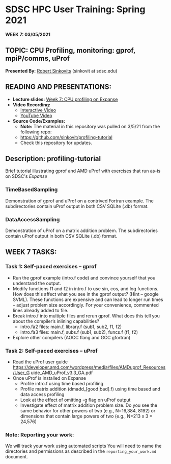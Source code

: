 # SDSC HPC User Training: Spring 2021

**WEEK 7: 03/05/2021**

## TOPIC: CPU Profiling, monitoring: gprof, mpiP/comms, uProf	

**Presented By:** [Robert Sinkovits](https://www.sdsc.edu/research/researcher_spotlight/sinkovits_robert.html) (sinkovit  at  sdsc.edu)

## READING AND PRESENTATIONS:

* **Lecture slides:** [Week 7: CPU profiling on Expanse](https://github.com/sdsc-hpc-training-org/hpc-training-2021/blob/main/week7_cpu_prof/ProfileExpanse.pdf)
* **Video Recording:** 
   * [Interactive Video](https://education.sdsc.edu/training/hpc_user_training_2021/week7)
   * [YouTube Video](https://www.youtube.com/watch?v=Cl1C1UZ4kfI)
* **Source Code/Examples:** 
   * **Note:**  The material in this repository was pulled on 3/5/21 from the following repo: 
   * https://github.com/sinkovit/profiling-tutorial
   * Check this repository for updates.

## Description:  profiling-tutorial
Brief tutorial illustrating gprof and AMD uProf with exercises that run as-is on SDSC's *Expanse*

### TimeBasedSampling
Demonstration of gprof and uProf on a contrived Fortran example. The subdirectories contain uProf output in
both CSV SQLite (.db) format.

### DataAccessSampling
Demonstration of uProf on a matrix addition problem. The subdirectories contain uProf output in
both CSV SQLite (.db) format.


## WEEK 7 TASKS:

### Task 1: Self-paced exercises – gprof
* Run the gprof example (intro.f code) and convince yourself that you understand the output.
* Modify functions f1 and f2 in intro.f to use sin, cos, and log functions. How does this affect what you see in the gprof output? (Hint – google SVML).
These functions are expensive and can lead to longer run times – adjust problem size accordingly. For your convenience, commented lines already added to file.
* Break intro.f into multiple files and rerun gprof. What does this tell you about the compiler’s inlining capabilities?
   * intro.fà2 files: main.f, library.f (sub1, sub2, f1, f2)
   * intro.fà3 files: main.f, subs.f (sub1, sub2), funcs.f (f1, f2)
* Explore other compilers (AOCC flang and GCC gfortran)

### Task 2: Self-paced exercises – uProf
* Read the uProf user guide https://developer.amd.com/wordpress/media/files/AMDuprof_Resources/User_G uide_AMD_uProf_v3.3_GA.pdf
* Once uProf is installed on Expanse
   * Profile intro.f using time based profiling
   * Profile matrix addition (dmadd_[good|bad].f) using time based and data access profiling
   * Look at the effect of omitting -g flag on uProf output
   * Investigate effect of matrix addition problem size. Do you see the same behavior for other powers of two (e.g., N=16,384, 8192) or dimensions that contain large powers of two (e.g., N=213 x 3 = 24,576)


### Note: Reporting your work:
We will track your work using automated scripts
You will need to name the directories and permissions as described in the ``reporting_your_work.md`` document.

